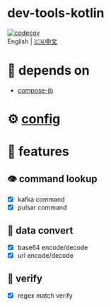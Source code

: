 # dev-tools-kotlin
[![codecov](https://codecov.io/gh/paashzj/dev-tools-kotlin/branch/main/graph/badge.svg?token=155QKNN7MQ)](https://codecov.io/gh/paashzj/dev-tools-kotlin)
<br/>
English | [🇨🇳中文](README_ZH.md)
<br/>
# 🍡 depends on
- [compose-jb](https://github.com/JetBrains/compose-jb)
# ⚙️ [config](docs/CONFIG.md)
# 🚀 features
## 👁️ command lookup
- [x] kafka command
- [x] pulsar command
## 🔄 data convert
- [x] base64 encode/decode
- [x] url encode/decode
## 🧐 verify
- [x] regex match verify
